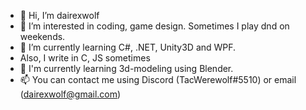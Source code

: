 - 👋 Hi, I’m dairexwolf
- 👀 I’m interested in coding, game design. Sometimes I play dnd on weekends.
- 🌱 I’m currently learning С#, .NET, Unity3D and WPF.
- Also, I write in C, JS sometimes
- 🎲 I'm currently learning 3d-modeling using Blender.
- 📫 You can contact me using Discord (TacWerewolf#5510) or email (dairexwolf@gmail.com)


